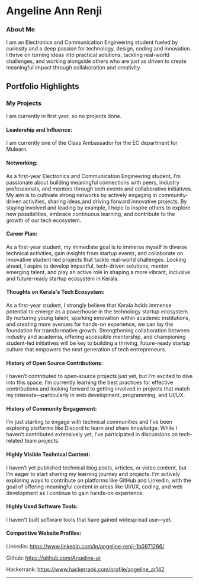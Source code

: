 # Angeline Ann Renji

### About Me

I am an Electronics and Communication Engineering student fueled by curiosity and a deep passion for technology, design, coding and innovation. I thrive on turning ideas into practical solutions, tackling real-world challenges, and working alongside others who are just as driven to create meaningful impact through collaboration and creativity.

## Portfolio Highlights

### My Projects

I am currently in first year, so no projects done.

#### Leadership and Influence:

I am currently one of the Class Ambassador for the EC department for Mulearn.

#### Networking:

As a first-year Electronics and Communication Engineering student, I’m passionate about building meaningful connections with peers, industry professionals, and mentors through tech events and collaborative initiatives. My aim is to cultivate strong networks by actively engaging in community-driven activities, sharing ideas,and driving forward innovative projects. By staying involved and leading by example, I hope to inspire others to explore new possibilities, embrace continuous learning, and contribute to the growth of our tech ecosystem.

#### Career Plan:

As a first-year student, my immediate goal is to immerse myself in diverse technical activities, gain insights from startup events, and collaborate on innovative student-led projects that tackle real-world challenges. Looking ahead, I aspire to develop impactful, tech-driven solutions, mentor emerging talent, and play an active role in shaping a more vibrant, inclusive and future-ready startup ecosystem in Kerala.

#### Thoughts on Kerala's Tech Ecosystem:

As a first-year student, I strongly believe that Kerala holds immense potential to emerge as a powerhouse in the technology startup ecosystem. By nurturing young talent, sparking innovation within academic institutions, and creating more avenues for hands-on experience, we can lay the foundation for transformative growth. Strengthening collaboration between industry and academia, offering accessible mentorship, and championing student-led initiatives will be key to building a thriving, future-ready startup culture that empowers the next generation of tech entrepreneurs.

#### History of Open Source Contributions:

I haven’t contributed to open-source projects just yet, but I’m excited to dive into this space. I’m currently learning the best practices for effective contributions and looking forward to getting involved in projects that match my interests—particularly in web development, programming, and UI/UX.

#### History of Community Engagement:

I’m just starting to engage with technical communities and I’ve been exploring platforms like Discord to learn and share knowledge. While I haven’t contributed extensively yet, I’ve participated in discussions on tech-related team projects.

#### Highly Visible Technical Content:

I haven’t yet published technical blog posts, articles, or video content, but I’m eager to start sharing my learning journey and projects. I'm actively exploring ways to contribute on platforms like GitHub and LinkedIn, with the goal of offering meaningful content in areas like UI/UX, coding, and web development as I continue to gain hands-on experience.

#### Highly Used Software Tools:

I haven't built software tools that have gained widespread use—yet.

#### Competitive Website Profiles:

Linkedin: https://www.linkedin.com/in/angeline-renji-1b0971266/

Github: https://github.com/Angeline-ar

Hackerrank: https://www.hackerrank.com/profile/angeline_ar142



---
